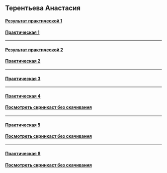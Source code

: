 ## Терентьева Анастасия


#### [Результат практической 1](https://reverent-bohr-58d0aa.netlify.app)
#### [Практическая 1](https://github.com/t-anastasia/Practicum/tree/main/%D0%9F%D1%80%D0%B0%D0%BA%D1%82%D0%B8%D1%87%D0%B5%D1%81%D0%BA%D0%BE%D0%B5%20%D0%B7%D0%B0%D0%B4%D0%B0%D0%BD%D0%B8%D0%B5%201%20(%D0%A2%D0%B5%D1%80%D0%B5%D0%BD%D1%82%D1%8C%D0%B5%D0%B2%D0%B0))

------
#### [Результат практической 2](https://wonderful-turing-7c2dd0.netlify.app)
#### [Практическая 2](https://github.com/t-anastasia/Practicum/tree/main/%D0%9F%D1%80%D0%B0%D0%BA%D1%82%D0%B8%D1%87%D0%B5%D1%81%D0%BA%D0%BE%D0%B5%20%D0%B7%D0%B0%D0%B4%D0%B0%D0%BD%D0%B8%D0%B5%202%20(%D0%A2%D0%B5%D1%80%D0%B5%D0%BD%D1%82%D1%8C%D0%B5%D0%B2%D0%B0))

------

#### [Практическая 3](https://github.com/t-anastasia/Practicum/blob/main/%D0%9F%D1%80%D0%B0%D0%BA%D1%82%D0%B8%D1%87%D0%B5%D1%81%D0%BA%D0%B0%D1%8F%203/%D0%94%D0%B8%D0%B0%D0%B3%D1%80%D0%B0%D0%BC%D0%B0%20%D0%9F%D1%80%D0%B5%D0%B4%D0%B5%D1%86%D0%B5%D0%BD%D1%82%D0%BE%D0%B2%20(%D0%9F%D0%BE%D0%BB%D1%8C%D0%B7%D0%BE%D0%B2%D0%B0%D1%82%D0%B5%D0%BB%D1%8C%20%D1%81%D0%B4%D0%B0%D1%91%D1%82%20%D0%B7%D0%B0%D0%B4%D0%B0%D0%BD%D0%B8%D0%B5%20).png)

------

#### [Практическая 4](https://github.com/t-anastasia/Practicum/tree/main/Practicum_lr_4/Practicum)
#### [Посмотреть скринкаст без скачивания](https://drive.google.com/file/d/1Jr4yeet1Pk4xfNLwfCIStMZrxM2BUC1v/view?usp=sharing) 

------

#### [Практическая 5](https://github.com/t-anastasia/Practicum/tree/main/Practicum_lr_5/Practicum)
#### [Посмотреть скринкаст без скачивания](https://drive.google.com/file/d/1RR9hY7vM_R8Y98hUWJ5M22WXCEBUg0ub/view?usp=sharing) 

------

#### [Практическая 6](https://github.com/t-anastasia/Practicum/tree/main/Practicum_lr_6/Practicum)
#### [Посмотреть скринкаст без скачивания](https://drive.google.com/file/d/14ENcCm9lKs5PMwf9rtZRMXR_ohu5qsan/view?usp=sharing) 
